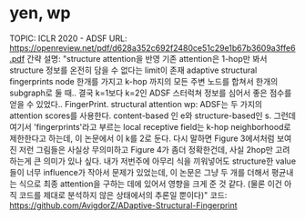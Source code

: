 # yen, wp

TOPIC: ICLR 2020 - ADSF
URL: https://openreview.net/pdf/d628a352c692f2480ce51c29e1b67b3609a3ffe6.pdf
간략 설명: "structure attention을 반영
기존 attention은 1-hop만 봐서 structure 정보를 온전히 담을 수 없다는 limit이 존재
adaptive structural fingerprints
node 한개를 가지고 k-hop 까지의 모든 주변 노드를 합쳐서 한개의 subgraph로 둘 때.. 결국 k=1보다 k=2인 ADSF 스터럭쳐 정보를 심어서 좋은 점수를 얻을 수 있었다.. FingerPrint. structural attention
wp: ADSF는 두 가지의 attention scores를 사용한다. content-based 인 e와 structure-based인 s.
그런데 여기서 'fingerprints'라고 부르는 local receptive field는 k-hop neighborhood로 제한한다고 하는데, 이 논문에서 이 k를 2로 둔다.
다시 말하면 Figure 3에서처럼 보여진 저런 그림들은 사실상 무의미하고 Figure 4가 좀더 정확한건데,
사실 2hop만 고려하는게 큰 의미가 있나 싶다.
내가 저번주에 아무리 식을 끼워넣어도 structure한 value들이 너무 influence가 작아서 문제가 있었는데,
이 논문은 그냥 두 개를 더해서 평균내는 식으로 최종 attention을 구하는 데에 있어서 영향을 크게 준 것 같다.
(물론 이건 아직 코드를 제대로 분석하지 않은 상태에서의 추론일 뿐이다)"
코드: https://github.com/AvigdorZ/ADaptive-Structural-Fingerprint
